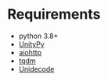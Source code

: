 # Requirements

- python 3.8+
- [UnityPy](https://pypi.org/project/UnityPy/)
- [aiohttp](https://docs.aiohttp.org/en/stable/)
- [tqdm](https://github.com/tqdm/tqdm)
- [Unidecode](https://pypi.org/project/Unidecode/)
